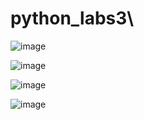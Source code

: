 # python_labs3\

![image](https://github.com/QNekoma/python_labs3/assets/147964939/4c4fdd54-7c89-471d-99ef-9bdcee01fef9)


![image](https://github.com/QNekoma/python_labs3/assets/147964939/e7719f2d-7895-4aed-962e-715ca14a3c53)


![image](https://github.com/QNekoma/python_labs3/assets/147964939/2b2a35c7-106d-444c-b25e-734327a3e1d1)


![image](https://github.com/QNekoma/python_labs3/assets/147964939/93ce14ca-c987-493e-9077-67b54953ba2c)
